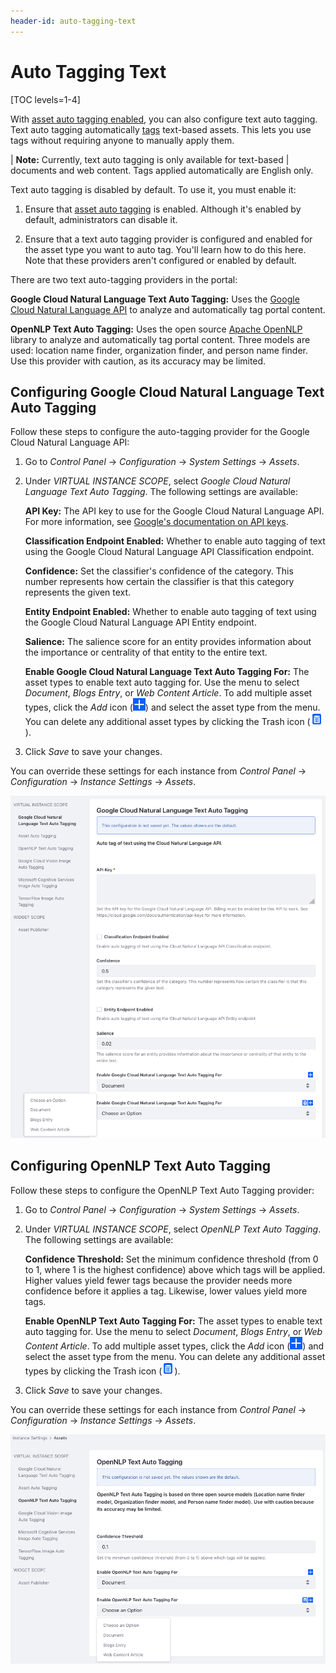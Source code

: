 ```yaml
---
header-id: auto-tagging-text
---
```


# Auto Tagging Text

[TOC levels=1-4]

With 
[asset auto tagging enabled](/docs/7-2/user/-/knowledge_base/u/configuring-asset-auto-tagging), 
you can also configure text auto tagging. Text auto tagging automatically 
[tags](/docs/7-2/user/-/knowledge_base/u/tagging-content) 
text-based assets. This lets you use tags without requiring anyone to manually
apply them. 

| **Note:** Currently, text auto tagging is only available for text-based 
| documents and web content. Tags applied automatically are English only. 

Text auto tagging is disabled by default. To use it, you must enable it: 

1.  Ensure that 
    [asset auto tagging](/docs/7-2/user/-/knowledge_base/u/configuring-asset-auto-tagging) 
    is enabled. Although it's enabled by default, administrators can disable it. 

2.  Ensure that a text auto tagging provider is configured and enabled for the 
    asset type you want to auto tag. You'll learn how to do this here. Note that 
    these providers aren't configured or enabled by default. 

There are two text auto-tagging providers in the portal: 

**Google Cloud Natural Language Text Auto Tagging:** Uses the 
[Google Cloud Natural Language API](https://cloud.google.com/natural-language/) 
to analyze and automatically tag portal content. 

**OpenNLP Text Auto Tagging:** Uses the open source 
[Apache OpenNLP](https://opennlp.apache.org/) 
library to analyze and automatically tag portal content. Three models are used: 
location name finder, organization finder, and person name finder. Use this 
provider with caution, as its accuracy may be limited. 

## Configuring Google Cloud Natural Language Text Auto Tagging

Follow these steps to configure the auto-tagging provider for the Google Cloud 
Natural Language API: 

1.  Go to *Control Panel* &rarr; *Configuration* &rarr; *System Settings* &rarr; 
    *Assets*. 

2.  Under *VIRTUAL INSTANCE SCOPE*, select 
    *Google Cloud Natural Language Text Auto Tagging*. The following settings 
    are available: 

    **API Key:** The API key to use for the Google Cloud Natural Language API. 
    For more information, see 
    [Google's documentation on API keys](https://cloud.google.com/docs/authentication/api-keys). 

    **Classification Endpoint Enabled:** Whether to enable auto tagging of text 
    using the Google Cloud Natural Language API Classification endpoint. 

    **Confidence:** Set the classifier's confidence of the category. This number 
    represents how certain the classifier is that this category represents the 
    given text. 

    **Entity Endpoint Enabled:** Whether to enable auto tagging of text using 
    the Google Cloud Natural Language API Entity endpoint. 

    **Salience:** The salience score for an entity provides information about 
    the importance or centrality of that entity to the entire text. 

    **Enable Google Cloud Natural Language Text Auto Tagging For:** The asset 
    types to enable text auto tagging for. Use the menu to select *Document*, 
    *Blogs Entry*, or *Web Content Article*. To add multiple asset types, click 
    the *Add* icon 
    (![Add](../../../images/icon-add.png)) 
    and select the asset type from the menu. You can delete any additional asset 
    types by clicking the Trash icon 
    (![Trash](../../../images/icon-trash-list.png)).

3.  Click *Save* to save your changes. 

You can override these settings for each instance from *Control Panel* &rarr; 
*Configuration* &rarr; *Instance Settings* &rarr; *Assets*. 

![Figure 1: Configure Google Cloud Natural Language text auto tagging for your portal instances.](../../../images/auto-tagging-text-google.png)

## Configuring OpenNLP Text Auto Tagging

Follow these steps to configure the OpenNLP Text Auto Tagging provider: 

1.  Go to *Control Panel* &rarr; *Configuration* &rarr; *System Settings* &rarr; 
    *Assets*. 

2.  Under *VIRTUAL INSTANCE SCOPE*, select *OpenNLP Text Auto Tagging*. The 
    following settings are available: 

    **Confidence Threshold:** Set the minimum confidence threshold (from 0 to 1, 
    where 1 is the highest confidence) above which tags will be applied. Higher 
    values yield fewer tags because the provider needs more confidence before it 
    applies a tag. Likewise, lower values yield more tags. 

    **Enable OpenNLP Text Auto Tagging For:** The asset types to enable text 
    auto tagging for. Use the menu to select *Document*, *Blogs Entry*, or 
    *Web Content Article*. To add multiple asset types, click the *Add* icon 
    (![Add](../../../images/icon-add.png)) 
    and select the asset type from the menu. You can delete any additional asset 
    types by clicking the Trash icon 
    (![Trash](../../../images/icon-trash-list.png)). 

3.  Click *Save* to save your changes. 

You can override these settings for each instance from *Control Panel* &rarr; 
*Configuration* &rarr; *Instance Settings* &rarr; *Assets*. 

![Figure 2: Configure OpenNLP text auto tagging for your portal instances.](../../../images/auto-tagging-text-open-nlp.png)
